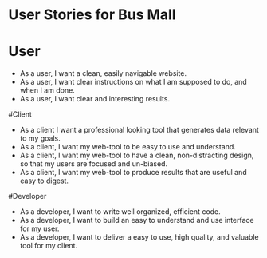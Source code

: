 # User Stories for Bus Mall

# User
- As a user, I want a clean, easily navigable website.
- As a user, I want clear instructions on what I am supposed to do, and when I am done.
- As a user, I want clear and interesting results.

#Client
- As a client I want a professional looking tool that generates data relevant to my goals.
- As a client, I want my web-tool to be easy to use and understand.
- As a client, I want my web-tool to have a clean, non-distracting design, so that my users are focused and un-biased.
- As a client, I want my web-tool to produce results that are useful and easy to digest.

#Developer
- As a developer, I want to write well organized, efficient code.
- As a developer, I want to build an easy to understand and use interface for my user.
- As a developer, I want to deliver a easy to use, high quality, and valuable tool for my client. 

